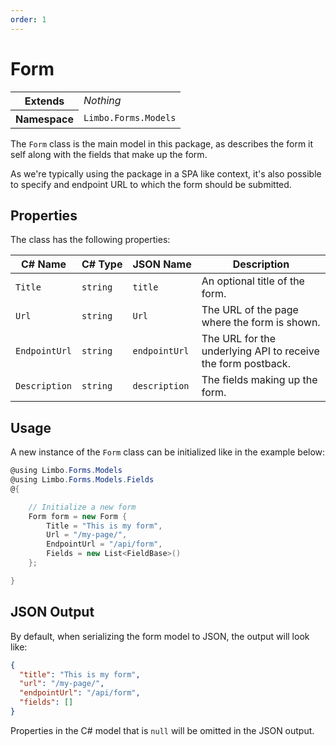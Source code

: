 ```yaml
---
order: 1
---
```


# Form

<table class="table details lined">
    <tr>
        <th>Extends</th>
        <td><em>Nothing</em></td>
    </tr>
    <tr>
        <th>Namespace</th>
        <td><code>Limbo.Forms.Models</code></td>
    </tr>
</table>

The `Form` class is the main model in this package, as describes the form it self along with the fields that make up the form.

As we're typically using the package in a SPA like context, it's also possible to specify and endpoint URL to which the form should be submitted.

## Properties

The class has the following properties:

<table class="table list border zebra">
    <thead>
        <tr>
            <th>C#&nbsp;Name</th>
            <th>C#&nbsp;Type</th>
            <th>JSON&nbsp;Name</th>
            <th>Description</th>
        </tr>
    </thead>
    <tbody>
        <tr>
            <td><code>Title</code></td>
            <td><code>string</code></td>
            <td><code>title</code></td>
            <td>An optional title of the form.</td>
        </tr>
        <tr>
            <td><code>Url</code></td>
            <td><code>string</code></td>
            <td><code>Url</code></td>
            <td>The URL of the page where the form is shown.</td>
        </tr>
        <tr>
            <td><code>EndpointUrl</code></td>
            <td><code>string</code></td>
            <td><code>endpointUrl</code></td>
            <td>The URL for the underlying API to receive the form postback.</td>
        </tr>
        <tr>
            <td><code>Description</code></td>
            <td><code>string</code></td>
            <td><code>description</code></td>
            <td>The fields making up the form.</td>
        </tr>
    </tbody>
</table>

## Usage

A new instance of the `Form` class can be initialized like in the example below:

```csharp
@using Limbo.Forms.Models
@using Limbo.Forms.Models.Fields
@{

    // Initialize a new form
    Form form = new Form {
        Title = "This is my form",
        Url = "/my-page/",
        EndpointUrl = "/api/form",
        Fields = new List<FieldBase>()
    };

}
```

## JSON Output

By default, when serializing the form model to JSON, the output will look like:

```json
{
  "title": "This is my form",
  "url": "/my-page/",
  "endpointUrl": "/api/form",
  "fields": []
}
```

Properties in the C# model that is `null` will be omitted in the JSON output.
